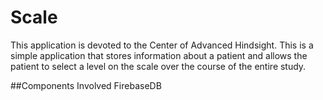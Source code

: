 Scale
=====

This application is devoted to the Center of Advanced Hindsight. This is a simple application that stores information about a patient and allows the patient to select a level on the scale over the course of the entire study.


##Components Involved
FirebaseDB
